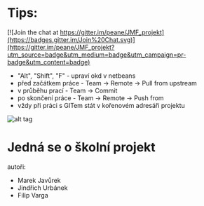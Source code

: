 Tips:
===========

[![Join the chat at https://gitter.im/peane/JMF_projekt](https://badges.gitter.im/Join%20Chat.svg)](https://gitter.im/peane/JMF_projekt?utm_source=badge&utm_medium=badge&utm_campaign=pr-badge&utm_content=badge)
 - "Alt", "Shift", "F" - upraví okd v netbeans
 - před začátkem práce - Team -> Remote -> Pull from upstream
 - v průběhu prací - Team -> Commit
 - po skončení práce - Team -> Remote -> Push from 
 - vždy při práci s GITem stát v kořenovém adresáři projektu

![alt tag](http://i59.tinypic.com/2rmsfpl.jpg)

Jedná se o školní projekt
===========
autoři:
 - Marek Javůrek
 - Jindřich Urbánek
 - Filip Varga
